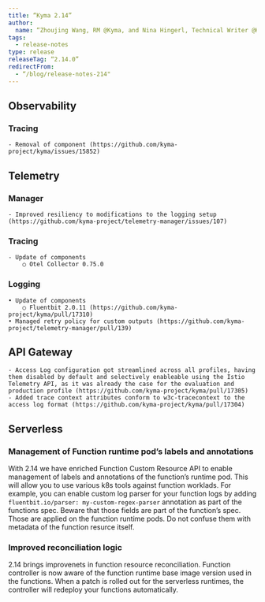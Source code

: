 ```yaml
---
title: “Kyma 2.14”
author:
  name: “Zhoujing Wang, RM @Kyma, and Nina Hingerl, Technical Writer @Kyma”
tags:
  - release-notes
type: release
releaseTag: “2.14.0”
redirectFrom:
  - “/blog/release-notes-214"
---
```

## Observability
### Tracing
    - Removal of component (https://github.com/kyma-project/kyma/issues/15852)
## Telemetry
### Manager
    - Improved resiliency to modifications to the logging setup (https://github.com/kyma-project/telemetry-manager/issues/107)
### Tracing
    - Update of components
        ○ Otel Collector 0.75.0
### Logging
    • Update of components
        ○ Fluentbit 2.0.11 (https://github.com/kyma-project/kyma/pull/17310)
    • Managed retry policy for custom outputs (https://github.com/kyma-project/telemetry-manager/pull/139)
## API Gateway
    - Access Log configuration got streamlined across all profiles, having them disabled by default and selectively enableable using the Istio Telemetry API, as it was already the case for the evaluation and production profile (https://github.com/kyma-project/kyma/pull/17305)
    - Added trace context attributes conform to w3c-tracecontext to the access log format (https://github.com/kyma-project/kyma/pull/17304)
## Serverless
### Management of Function runtime pod’s labels and annotations
With 2.14 we have enriched Function Custom Resource API to enable management of  labels and annotations of the function’s runtime pod.
This will allow you to use various k8s tools against function worklads.
For example, you can enable custom log parser for your function logs by adding `fluentbit.io/parser: my-custom-regex-parser`  annotation as part of the functions spec.
Beware that those fields are part of the function’s spec. Those are applied on the function runtime pods. Do not confuse them with metadata of the function resurce itself.
### Improved reconciliation logic
2.14 brings improvenets in function resource reconciliation. Function controller is now aware of the function runtime base image version used in the functions. When a patch is rolled out for the serverless runtimes, the controller will redeploy your functions automatically.
